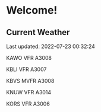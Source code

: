 # Welcome!

## Current Weather

Last updated: 2022-07-23 00:32:24

KAWO VFR A3008

KBLI VFR A3007

KBVS MVFR A3008

KNUW VFR A3014

KORS VFR A3006


